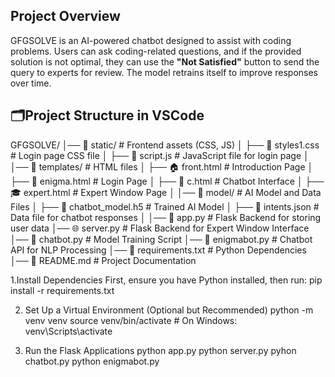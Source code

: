 ##  Project Overview  
GFGSOLVE is an AI-powered chatbot designed to assist with coding problems. Users can ask coding-related questions, and if the provided solution is not optimal, they can use the **"Not Satisfied"** button to send the query to experts for review. The model retrains itself to improve responses over time.  

## 🗂Project Structure in VSCode  
GFGSOLVE/
│── 📁 static/ # Frontend assets (CSS, JS)
│ ├── 🎨 styles1.css # Login page CSS file
│ ├── 📜 script.js # JavaScript file for login page
│
│── 📁 templates/ # HTML files
│ ├── 🏠 front.html # Introduction Page
│ ├── 🔑 enigma.html # Login Page
│ ├── 🤖 c.html # Chatbot Interface
│ ├── 🎓 expert.html # Expert Window Page
│
│── 📁 model/ # AI Model and Data Files
│ ├── 🧠 chatbot_model.h5 # Trained AI Model
│ ├── 📄 intents.json # Data file for chatbot responses
│
│── 📝 app.py # Flask Backend for storing user data
│── 🌐 server.py # Flask Backend for Expert Window Interface
│── 🎯 chatbot.py # Model Training Script
│── 🤖 enigmabot.py # Chatbot API for NLP Processing
│── 📌 requirements.txt # Python Dependencies
│── 📖 README.md # Project Documentation

 1.Install Dependencies
First, ensure you have Python installed, then run:
pip install -r requirements.txt

2. Set Up a Virtual Environment (Optional but Recommended)
python -m venv venv
source venv/bin/activate  # On Windows: venv\Scripts\activate

3. Run the Flask Applications
python app.py
python server.py
pyhon chatbot.py
python enigmabot.py

